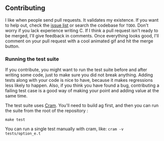 ## Contributing

I like when people send pull requests. It validates my existence. If you want to help out, check the [issue list](https://github.com/ggreer/the_silver_searcher/issues?sort=updated&state=open) or search the codebase for `TODO`. Don't worry if you lack experience writing C. If I think a pull request isn't ready to be merged, I'll give feedback in comments. Once everything looks good, I'll comment on your pull request with a cool animated gif and hit the merge button.

### Running the test suite

If you contribute, you might want to run the test suite before and after writing
some code, just to make sure you did not break anything. Adding tests along with
your code is nice to have, because it makes regressions less likely to happen.
Also, if you think you have found a bug, contributing a failing test case is a
good way of making your point and adding value at the same time.

The test suite uses [Cram](https://bitheap.org/cram/). You'll need to build ag
first, and then you can run the suite from the root of the repository :

    make test

You can run a single test manually with cram, like: `cram -v tests/option_e.t`
